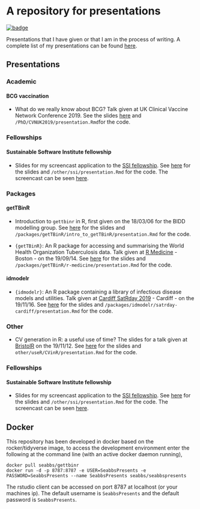 
# A repository for presentations

[![badge](https://img.shields.io/badge/Develop-Presentations-blue.svg)](https://mybinder.org/v2/gh/seabbs/SeabbsPresents/master?urlpath=rstudio)

Presentations that I have given or that I am in the process of writing. A complete list of my presentations can be found [here](https://www.samabbott.co.uk).

## Presentations

### Academic

#### BCG vaccination

- What do we really know about BCG? Talk given at UK Clinical Vaccine Network Conference 2019. See the slides [here](https://www.samabbott.co.uk/SeabbsPresents/PhD/CVNUK2019/presentation.html) and `/PhD/CVNUK2019/presentation.Rmd`for the code. 

### Fellowships

#### Sustainable Software Institute fellowship

- Slides for my screencast application to the [SSI fellowship](https://www.software.ac.uk/programmes-and-events/fellowship-programme). See [here](https://www.samabbott.co.uk/SeabbsPresents/other/ssi/presentation.html) for the slides and `/other/ssi/presentation.Rmd`  for the code. The screencast can be seen [here]().

### Packages

#### getTBinR

- Introduction to `gettbinr` in R, first given on the 18/03/06 for the BIDD modelling group. See [here](https://www.samabbott.co.uk/SeabbsPresents/packages/getTBinR/intro_to_getTBinR/presentation.html) for the slides and `/packages/getTBinR/intro_to_getTBinR/presentation.Rmd`  for the code.

- `{getTBinR}`: An R package for accessing and summarising the World Health Organization Tuberculosis data. Talk given at [R Medicine](https://r-medicine.com) - Boston - on the 19/09/14. See [here](https://www.samabbott.co.uk/SeabbsPresents/packages/getTBinR/r-medicine/presentation.html) for the slides and `/packages/getTBinR/r-medicine/presentation.Rmd`  for the code.


#### idmodelr

- `{idmodelr}`: An R package containing a library of infectious disease models and utilities. Talk given at [Cardiff SatRday  2019](https://cardiff2019.satrdays.org) - Cardiff - on the 19/11/16. See [here](https://www.samabbott.co.uk/SeabbsPresents/packages/idmodelr/satrday-cardiff/presentation.html) for the slides and `/packages/idmodelr/satrday-cardiff/presentation.Rmd`  for the code.

### Other

- CV generation in R: a useful use of time? The slides for a talk given at [BristolR](https://www.meetup.com/Bristol-R-User-Group/events/265689282/) on the 19/11/12. See [here](https://www.samabbott.co.uk/SeabbsPresents/other/useR/CVinR/presentation.html) for the slides and `other/useR/CVinR/presentation.Rmd`  for the code.


### Fellowships

#### Sustainable Software Institute fellowship

- Slides for my screencast application to the [SSI fellowship](https://www.software.ac.uk/programmes-and-events/fellowship-programme). See [here](https://www.samabbott.co.uk/SeabbsPresents/other/ssi/presentation.html) for the slides and `/other/ssi/presentation.Rmd`  for the code. The screencast can be seen [here]().


## Docker

This repository has been developed in docker based on the rocker/tidyverse image, to access the development environment enter the following at the command line (with an active docker daemon running),

```
docker pull seabbs/gettbinr
docker run -d -p 8787:8787 -e USER=SeabbsPresents -e PASSWORD=SeabbsPresents --name SeabbsPresents seabbs/seabbspresents
```

The rstudio client can be accessed on port 8787 at localhost (or your machines ip). The default username is `SeabbsPresents` and the default password is `SeabbsPresents`.
